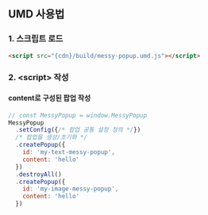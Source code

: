 ## UMD 사용법
### 1. 스크립트 로드
```html
<script src="{cdn}/build/messy-popup.umd.js"></script>
```

### 2. \<script> 작성
#### content로 구성된 팝업 작성
```js
// const MessyPopup = window.MessyPopup
MessyPopup
  .setConfig({/* 팝업 공통 설정 정의 */})
  /* 팝업을 생성/초기화 */
  .createPopup({
    id: 'my-text-messy-popup',
    content: 'hello'
  })
  .destroyAll()
  .createPopup({
    id: 'my-image-messy-popup',
    content: 'hello'
  })
```
